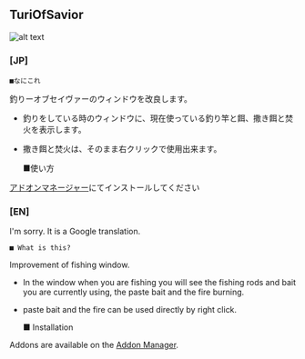 TuriOfSavior
--
![alt text](http://i.imgur.com/crj8hR3.png "Screenshot")

### [JP]

	■なにこれ

釣りーオブセイヴァーのウィンドウを改良します。  
* 釣りをしている時のウィンドウに、現在使っている釣り竿と餌、撒き餌と焚火を表示します。  
* 撒き餌と焚火は、そのまま右クリックで使用出来ます。  

	■使い方

[アドオンマネージャー](https://github.com/Excrulon/Tree-of-Savior-Addon-Manager)にてインストールしてください


### [EN]

I'm sorry. It is a Google translation.  

	■ What is this?

Improvement of fishing window.  
* In the window when you are fishing you will see the fishing rods and bait you are currently using, the paste bait and the fire burning.  
* paste bait and the fire can be used directly by right click.  

	■ Installation

Addons are available on the [Addon Manager](https://github.com/Excrulon/Tree-of-Savior-Addon-Manager).


